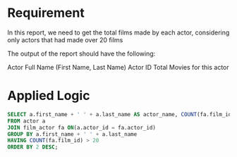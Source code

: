 # Requirement
In this report, we need to get the total films made by each actor, considering only actors that had made over 20 films

The output of the report should have the following:

Actor Full Name (First Name, Last Name)
Actor ID
Total Movies for this actor

# Applied Logic
```sql
SELECT a.first_name + ' ' + a.last_name AS actor_name, COUNT(fa.film_id) AS #_of_films
FROM actor a
JOIN film_actor fa ON(a.actor_id = fa.actor_id)
GROUP BY a.first_name + ' ' + a.last_name
HAVING COUNT(fa.film_id) > 20
ORDER BY 2 DESC;
```
